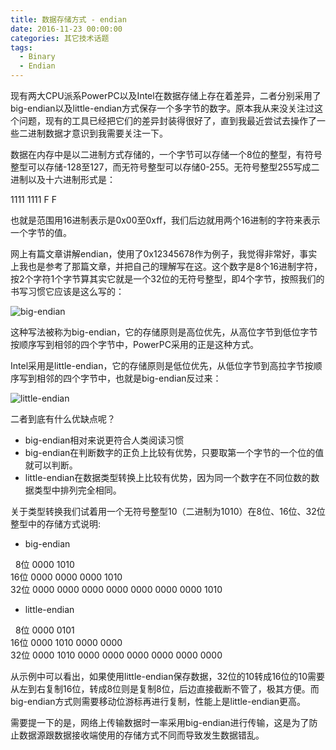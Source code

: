 ```yaml
---
title: 数据存储方式 - endian
date: 2016-11-23 00:00:00
categories: 其它技术话题
tags:
  - Binary
  - Endian
---
```

现有两大CPU派系PowerPC以及Intel在数据存储上存在着差异，二者分别采用了big-endian以及little-endian方式保存一个多字节的数字。原本我从来没关注过这个问题，现有的工具已经把它们的差异封装得很好了，直到我最近尝试去操作了一些二进制数据才意识到我需要关注一下。
<!-- more -->
数据在内存中是以二进制方式存储的，一个字节可以存储一个8位的整型，有符号整型可以存储-128至127，而无符号整型可以存储0-255。无符号整型255写成二进制以及十六进制形式是：

1111 1111
F    F

也就是范围用16进制表示是0x00至0xff，我们后边就用两个16进制的字符来表示一个字节的值。

网上有篇文章讲解endian，使用了0x12345678作为例子，我觉得非常好，事实上我也是参考了那篇文章，并把自己的理解写在这。这个数字是8个16进制字符，按2个字符1个字节算其实它就是一个32位的无符号整型，即4个字节，按照我们的书写习惯它应该是这么写的：

![big-endian](/images/2016/endian-1.png)

这种写法被称为big-endian，它的存储原则是高位优先，从高位字节到低位字节按顺序写到相邻的四个字节中，PowerPC采用的正是这种方式。

Intel采用是little-endian，它的存储原则是低位优先，从低位字节到高拉字节按顺序写到相邻的四个字节中，也就是big-endian反过来：

![little-endian](/images/2016/endian-2.png)

二者到底有什么优缺点呢？

* big-endian相对来说更符合人类阅读习惯
* big-endian在判断数字的正负上比较有优势，只要取第一个字节的一个位的值就可以判断。
* little-endian在数据类型转换上比较有优势，因为同一个数字在不同位数的数据类型中排列完全相同。

关于类型转换我们试着用一个无符号整型10（二进制为1010）在8位、16位、32位整型中的存储方式说明:
* big-endian

&nbsp;&nbsp;8位 0000 1010  
16位 0000 0000 0000 1010  
32位 0000 0000 0000 0000 0000 0000 0000 1010

* little-endian

&nbsp;&nbsp;8位 0000 0101  
16位 0000 1010 0000 0000  
32位 0000 1010 0000 0000 0000 0000 0000 0000

从示例中可以看出，如果使用little-endian保存数据，32位的10转成16位的10需要从左到右复制16位，转成8位则是复制8位，后边直接截断不管了，极其方便。而big-endian方式则需要移动位游标再进行复制，性能上是little-endian更高。

需要提一下的是，网络上传输数据时一率采用big-endian进行传输，这是为了防止数据源跟数据接收端使用的存储方式不同而导致发生数据错乱。
